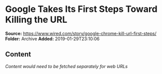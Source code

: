 # Google Takes Its First Steps Toward Killing the URL

**Source:** https://www.wired.com/story/google-chrome-kill-url-first-steps/
**Folder:** Archive
**Added:** 2019-01-29T23:10:06




## Content
*Content would need to be fetched separately for web URLs*

